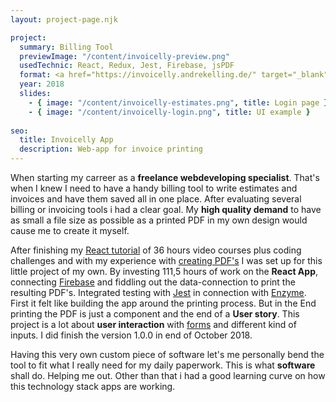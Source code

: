 ```yaml
---
layout: project-page.njk

project:
  summary: Billing Tool
  previewImage: "/content/invoicelly-preview.png"
  usedTechnic: React, Redux, Jest, Firebase, jsPDF
  format: <a href="https://invoicelly.andrekelling.de/" target="_blank" title="go to App">Invoicelly App</a>
  year: 2018
  slides:
    - { image: "/content/invoicelly-estimates.png", title: Login page }
    - { image: "/content/invoicelly-login.png", title: UI example }
    
seo:
  title: Invoicelly App
  description: Web-app for invoice printing
---
```

When starting my carreer as a <strong>freelance webdeveloping specialist</strong>. That's when I knew I need to have a handy billing tool to write estimates and invoices and have them saved all in one place. After evaluating several billing or invoicing tools i had a clear goal. My <strong>high quality demand</strong> to have as small a file size as possible as a printed PDF in my own design would cause me to create it myself.</p>

After finishing my <a href="https://www.udemy.com/certificate/UC-P393XW0K/" rel="nofollow noreferrer noopener" target="_blank" title="certificate yeah">React tutorial</a> of 36 hours video courses plus coding challenges and with my experience with <a href="/works/jspdf-template/">creating PDF's</a> I was set up for this little project of my own. By investing 111,5 hours of work on the <strong>React App</strong>, connecting <a href="https://firebase.google.com/" rel="nofollow noreferrer noopener" target="_blank" title="go to Firebase website">Firebase</a> and fiddling out the data-connection to print the resulting PDF's. Integrated testing with <a href="https://jestjs.io/" rel="nofollow noreferrer noopener" target="_blank" title="go to Jest website">Jest</a> in connection with <a href="https://airbnb.io/enzyme/docs/api/" rel="nofollow noreferrer noopener" target="_blank" title="go to Enzyme doc website">Enzyme</a>. First it felt like building the app around the printing process. But in the End printing the PDF is just a component and the end of a <strong>User story</strong>. This project is a lot about <strong>user interaction</strong> with <a href="https://github.com/jaredpalmer/formik" rel="nofollow noreferrer noopener" target="_blank" title="used this for the forms">forms</a> and different kind of inputs. I did finish the version 1.0.0 in end of October 2018.

Having this very own custom piece of software let's me personally bend the tool to fit what I really need for my daily paperwork. This is what <strong>software</strong> shall do. Helping me out. Other than that i had a good learning curve on how this technology stack apps are working.
